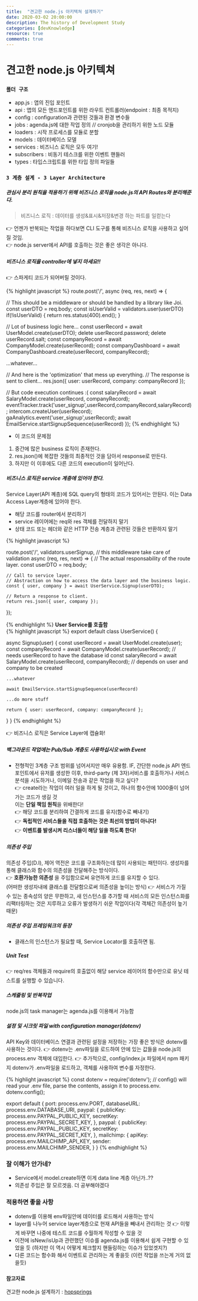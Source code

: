 ```yaml
---
title:  "견고한 node.js 아키텍쳐 설계하기"
date: 2020-03-02 20:00:00
description: The history of Development Study
categories: [devKnowledge]
resource: true
comments: true
---
```

# 견고한 node.js 아키텍쳐
### `폴더 구조` 
- app.js : 앱의 진입 포인트
- api : 앱의 모든 엔드포인트를 위한 라우트 컨트롤러(endpoint : 최종 목적지)
- config : configuration과 관련된 것들과 환경 변수들
- jobs : agenda.js에 대한 작업 정의 // cronjob을 관리하기 위한 노드 모듈
- loaders : 시작 프로세스를 모듈로 분할
- models : 데이터베이스 모델
- services : 비즈니스 로직은 모두 여기!
- subscribers : 비동기 테스크를 위한 이벤트 핸들러
- types : 타입스크립트를 위한 타입 정의 파일들

### `3 계층 설계 - 3 Layer Architecture`
##### 관심사 분리 원칙을 적용하기 위해 비즈니스 로직을 node.js의 API Routes와 분리해준다.  <br>
> 비즈니스 로직 : 데이터를 생성&표시&저장&변경 하는 파트를 일컫는다 <br>

👉 언젠가 반복되는 작업을 하다보면 CLI 도구를 통해 비즈니스 로직을 사용하고 싶어질 것임. <br>
👉 node.js server에서 API를 호출하는 것은 좋은 생각은 아니다. <br>

##### 비즈니스 로직을 controller에 넣지 마세요!!<br/>
👉 스파게티 코드가 되어버릴 것이다.<br/>

{% highlight javascript %}
route.post('/', async (req, res, next) => {

  // This should be a middleware or should be handled by a library like Joi.
  const userDTO = req.body;
  const isUserValid = validators.user(userDTO)
  if(!isUserValid) {
    return res.status(400).end();
  }

  // Lot of business logic here...
  const userRecord = await UserModel.create(userDTO);
  delete userRecord.password;
  delete userRecord.salt;
  const companyRecord = await CompanyModel.create(userRecord);
  const companyDashboard = await CompanyDashboard.create(userRecord, companyRecord);

  ...whatever...


  // And here is the 'optimization' that mess up everything.
  // The response is sent to client...
  res.json({ user: userRecord, company: companyRecord });

  // But code execution continues :(
  const salaryRecord = await SalaryModel.create(userRecord, companyRecord);
  eventTracker.track('user_signup',userRecord,companyRecord,salaryRecord);
  intercom.createUser(userRecord);
  gaAnalytics.event('user_signup',userRecord);
  await EmailService.startSignupSequence(userRecord)
});
{% endhighlight %}
- 이 코드의 문제점 
1. 중간에 많은 business 로직이 존재한다. 
2. res.json()에 복잡한 것들의 최종적인 것을 담아서 response로 만든다.
3. 하지만 이 이후에도 다른 코드의 execution이 일어난다.

##### 비즈니스 로직은 service 계층에 있어야 한다. <br/>
Service Layer(API 꼐층)에 SQL query의 형태의 코드가 있어서는 안된다. 이는 Data Access Layer계층에 있어야 한다.

- 해당 코드를 router에서 분리하기
- service 레이어에는 req와 res 객체를 전달하지 말기
- 상태 코드 또는 헤더와 같은 HTTP 전송 계층과 관련된 것들은 반환하지 말기

{% highlight javascript %}

route.post('/', 
  validators.userSignup, // this middleware take care of validation
  async (req, res, next) => {
    // The actual responsability of the route layer.
    const userDTO = req.body;

    // Call to service layer.
    // Abstraction on how to access the data layer and the business logic.
    const { user, company } = await UserService.Signup(userDTO);

    // Return a response to client.
    return res.json({ user, company });
  });

{% endhighlight %}
**User Service를 호출함** <br/>
{% highlight javascript %}
export default class UserService() {

  async Signup(user) {
    const userRecord = await UserModel.create(user);
    const companyRecord = await CompanyModel.create(userRecord); // needs userRecord to have the database id 
    const salaryRecord = await SalaryModel.create(userRecord, companyRecord); // depends on user and company to be created
    
    ...whatever
    
    await EmailService.startSignupSequence(userRecord)

    ...do more stuff

    return { user: userRecord, company: companyRecord };
  }
}
{% endhighlight %}

👉 비즈니스 로직은 Service Layer에 캡슐화!

##### 백그라운드 작업에는 Pub/Sub 계층도 사용하십시오 with Event<br/>
- 전형적인 3계층 구조 범위를 넘어서지만 매우 유용함.
IF, 간단한 node.js API 엔드포인트에서 유저를 생성한 이후, third-party (제 3자)서비스를 호출하거나 서비스 분석을 시도하거나, 이메일 전송과 같은 작업을 하고 싶다? <br/>
👉 create라는 작업이 여러 일을 하게 될 것이고, 하나의 함수안에 1000줄이 넘어가는 코드가 생길 것 <br/>
이는 **단일 책임 원칙**을 위배한다! <br/>
👉 해당 코드를 분리하여 간결하게 코드를 유지(함수로 빼내기) <br/>
👉 **독립적인 서비스들을 직접 호출하는 것은 최선의 방법이 아니다!** <br/>
👉 **이벤트를 발생시켜 리스너들이 해당 일을 하도록 한다!** <br/>

##### 의존성 주입
의존성 주입(D.I), 제어 역전은 코드를 구조화하는데 많이 사용되는 패턴이다. 생성자를 통해 클래스와 함수의 의존성을 전달해주는 방식이다. <br/>
👉 **호환가능한 의존성** 을 주입함으로써 유연하게 코드를 유지할 수 있다. <br/>
(어떠한 생성자내에 클래스를 전달함으로써 의존성을 높이는 방식)
👉 서비스가 가질 수 있는 종속성의 양은 무한하고, 새 인스턴스를 추가할 때 서비스의 모든 인스턴스화를 리팩터링하는 것은 지루하고 오류가 발생하기 쉬운 작업이다(각 객체간 의존성이 높기 때문)
##### 의존성 주입 프레임워크의 등장
- 클래스의 인스턴스가 필요할 때, Service Locator를 호출하면 됨.

##### Unit Test
👉 req/res 객체들과 require의 호출없이 해당 service 레이어의 함수만으로 유닛 테스트를 실행할 수 있습니다.<br/>

##### 스케줄링 및 반복작업
node.js의 task manager는 agenda.js를 이용해서 가능함

##### 설정 및 시크릿 파일 with configuration manager(dotenv) 
API Key와 데이터베이스 연결과 관련된 설정을 저장하는 가장 좋은 방식은 dotenv를 사용하는 것이다.
👉 dotenv는 .env파일을 로드하여 안에 있는 값들을 node.js의 process.env 객체에 대입한다.
👉 추가적으로, config/index.jx 파일에서 npm 패키지 dotenv가 .env파일을 로드하고, 객체를 사용하여 변수를 자정한다.

{% highlight javascript %}
const dotenv = require('dotenv');
// config() will read your .env file, parse the contents, assign it to process.env.
dotenv.config();

export default {
  port: process.env.PORT,
  databaseURL: process.env.DATABASE_URI,
  paypal: {
    publicKey: process.env.PAYPAL_PUBLIC_KEY,
    secretKey: process.env.PAYPAL_SECRET_KEY,
  },
  paypal: {
    publicKey: process.env.PAYPAL_PUBLIC_KEY,
    secretKey: process.env.PAYPAL_SECRET_KEY,
  },
  mailchimp: {
    apiKey: process.env.MAILCHIMP_API_KEY,
    sender: process.env.MAILCHIMP_SENDER,
  }
}
{% endhighlight %}

### 잘 이해가 안가네?
- Service에서 model.create하면 이게 data line 계층 아닌가..??
- 의존성 주입은 잘 모르겟음. 더 공부해야겠다

### 적용하면 좋을 사항
- dotenv를 이용해 env파일안에 데이터를 로드해서 사용하는 방식
- layer를 나누어 service layer계층으로 현재 API들을 빼내서 관리하는 것 👉 이렇게 바꾸면 나중에 테스트 코드를 수월하게 작성할 수 있을 것 
- 이전에 isNew/isUp과 관련했던 이슈를 agenda.js를 이용해서 쉽게 구현할 수 있었을 듯 (하지만 이 역시 어떻게 체크할지 핸들링하는 이슈가 있었겟지?)
- 다른 코드는 함수화 해서 이벤트로 관리하는 게 좋을듯 (이런 작업을 쓰는게 거의 없을듯)


### `참고자료`
견고한 node.js 설계하기 : [hopsprings](https://velog.io/@hopsprings2/%EA%B2%AC%EA%B3%A0%ED%95%9C-node.js-%ED%94%84%EB%A1%9C%EC%A0%9D%ED%8A%B8-%EC%95%84%ED%82%A4%ED%85%8D%EC%B3%90-%EC%84%A4%EA%B3%84%ED%95%98%EA%B8%B0)  <br>
